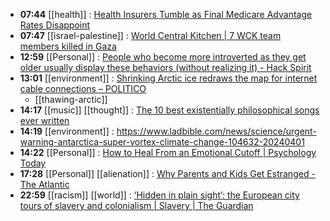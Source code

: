 - **07:44** [[health]] :  [Health Insurers Tumble as Final Medicare Advantage Rates Disappoint](https://finance.yahoo.com/news/health-insurers-tumble-final-medicare-224241100.html)
- **07:47** [[israel-palestine]] :  [World Central Kitchen | 7 WCK team members killed in Gaza](https://wck.org/news/gaza-team-update)
- **12:59** [[Personal]] :  [People who become more introverted as they get older usually display these behaviors (without realizing it) - Hack Spirit](https://hackspirit.com/people-who-become-more-introverted-as-they-get-older-usually-display-these-behaviors-without-realizing-it/)
- **13:01** [[environment]] :  [Shrinking Arctic ice redraws the map for internet cable connections – POLITICO](https://www.politico.eu/article/shrinking-arctic-ice-redraws-map-internet-cable-connections-climate-change/)
	- [[thawing-arctic]]
- **14:17** [[music]] [[thought]] :  [The 10 best existentially philosophical songs ever written](https://faroutmagazine.co.uk/camus-on-cassette-the-10-best-existentially-philosophical-songs-ever-written/)
- **14:19** [[environment]] : https://www.ladbible.com/news/science/urgent-warning-antarctica-super-vortex-climate-change-104632-20240401
- **14:22** [[Personal]] : [How to Heal From an Emotional Cutoff | Psychology Today](https://www.psychologytoday.com/us/blog/your-emotional-meter/202404/how-to-heal-from-an-emotional-cutoff "How to Heal From an Emotional Cutoff | Psychology Today")
- **17:28** [[Personal]] [[alienation]] : [Why Parents and Kids Get Estranged - The Atlantic](https://www.theatlantic.com/family/archive/2021/01/why-parents-and-kids-get-estranged/617612/ "Why Parents and Kids Get Estranged - The Atlantic")
- **22:59** [[racism]] [[world]] :  [‘Hidden in plain sight’: the European city tours of slavery and colonialism | Slavery | The Guardian](https://www.theguardian.com/world/2024/apr/02/hidden-in-plain-sight-the-european-city-tours-of-slavery-and-colonialism)